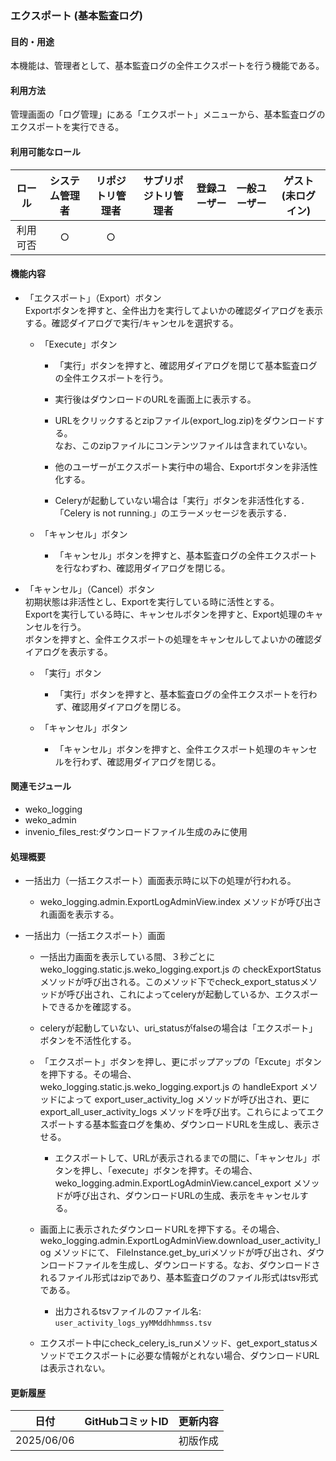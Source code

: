### エクスポート (基本監査ログ)

#### 目的・用途

本機能は、管理者として、基本監査ログの全件エクスポートを行う機能である。

#### 利用方法

管理画面の「ログ管理」にある「エクスポート」メニューから、基本監査ログのエクスポートを実行できる。

#### 利用可能なロール

|ロール|システム管理者|リポジトリ管理者|サブリポジトリ管理者|登録ユーザー|一般ユーザー|ゲスト(未ログイン)|
|:---:|:---:|:---:|:---:|:---:|:---:|:---:|
|利用可否|○|○|||||

#### 機能内容

  - 「エクスポート」（Export）ボタン  
    Exportボタンを押すと、全件出力を実行してよいかの確認ダイアログを表示する。確認ダイアログで実行/キャンセルを選択する。

      - 「Execute」ボタン

          - 「実行」ボタンを押すと、確認用ダイアログを閉じて基本監査ログの全件エクスポートを行う。

          - 実行後はダウンロードのURLを画面上に表示する。

          - URLをクリックするとzipファイル(export\_log.zip)をダウンロードする。  
            なお、このzipファイルにコンテンツファイルは含まれていない。

          - 他のユーザーがエクスポート実行中の場合、Exportボタンを非活性化する。

          - Celeryが起動していない場合は「実行」ボタンを非活性化する．「Celery is not running.」のエラーメッセージを表示する．

      - 「キャンセル」ボタン

          - 「キャンセル」ボタンを押すと、基本監査ログの全件エクスポートを行なわずわ、確認用ダイアログを閉じる。

  - 「キャンセル」（Cancel）ボタン  
    初期状態は非活性とし、Exportを実行している時に活性とする。  
    Exportを実行している時に、キャンセルボタンを押すと、Export処理のキャンセルを行う。  
    ボタンを押すと、全件エクスポートの処理をキャンセルしてよいかの確認ダイアログを表示する。

      - 「実行」ボタン

          - 「実行」ボタンを押すと、基本監査ログの全件エクスポートを行わず、確認用ダイアログを閉じる。

      - 「キャンセル」ボタン

          - 「キャンセル」ボタンを押すと、全件エクスポート処理のキャンセルを行わず、確認用ダイアログを閉じる。

#### 関連モジュール

  - weko\_logging
  - weko\_admin
  - invenio\_files\_rest:ダウンロードファイル生成のみに使用

#### 処理概要

  - 一括出力（一括エクスポート）画面表示時に以下の処理が行われる。

      - weko\_logging.admin.ExportLogAdminView.index メソッドが呼び出され画面を表示する。

  - 一括出力（一括エクスポート）画面

      - 一括出力画面を表示している間、３秒ごとに weko\_logging.static.js.weko\_logging.export.js の checkExportStatus メソッドが呼び出される。このメソッド下でcheck\_export\_statusメソッドが呼び出され、これによってceleryが起動しているか、エクスポートできるかを確認する。

      - celeryが起動していない、uri\_statusがfalseの場合は「エクスポート」ボタンを不活性化する。

      - 「エクスポート」ボタンを押し、更にポップアップの「Excute」ボタンを押下する。その場合、 weko\_logging.static.js.weko\_logging.export.js の handleExport メソッドによって export\_user\_activity\_log メソッドが呼び出され、更に export\_all\_user\_activity\_logs メソッドを呼び出す。これらによってエクスポートする基本監査ログを集め、ダウンロードURLを生成し、表示させる。

          - エクスポートして、URLが表示されるまでの間に、「キャンセル」ボタンを押し、「execute」ボタンを押す。その場合、 weko\_logging.admin.ExportLogAdminView.cancel\_export メソッドが呼び出され、ダウンロードURLの生成、表示をキャンセルする。

      - 画面上に表示されたダウンロードURLを押下する。その場合、 weko\_logging.admin.ExportLogAdminView.download\_user\_activity\_log メソッドにて、 FileInstance.get\_by\_uriメソッドが呼び出され、ダウンロードファイルを生成し、ダウンロードする。なお、ダウンロードされるファイル形式はzipであり、基本監査ログのファイル形式はtsv形式である。

          - 出力されるtsvファイルのファイル名: `user_activity_logs_yyMMddhhmmss.tsv`

      - エクスポート中にcheck\_celery\_is\_runメソッド、get\_export\_statusメソッドでエクスポートに必要な情報がとれない場合、ダウンロードURLは表示されない。

#### 更新履歴

| 日付 | GitHubコミットID | 更新内容 |
| --- | --- | --- |
| 2025/06/06 |  | 初版作成 |